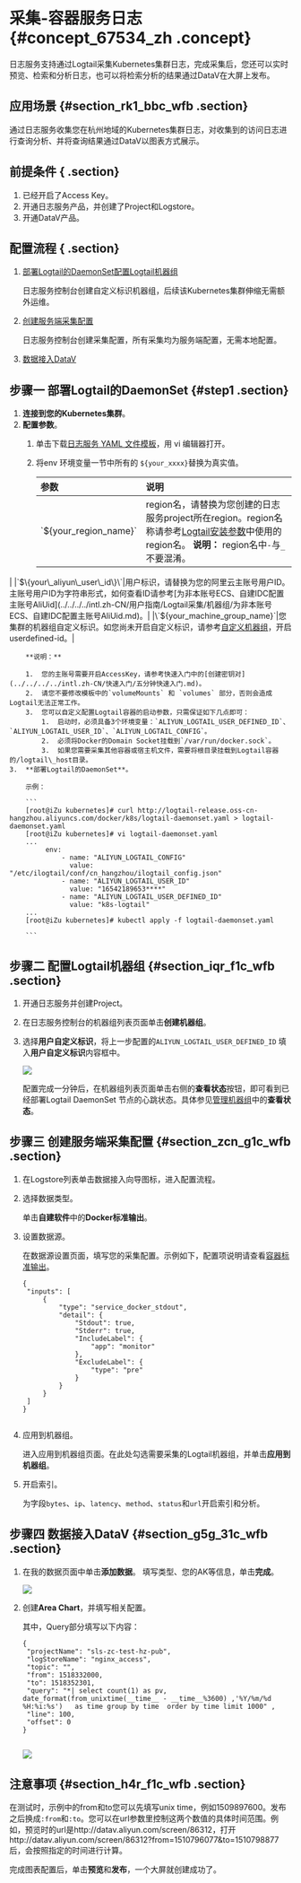 # 采集-容器服务日志 {#concept_67534_zh .concept}

日志服务支持通过Logtail采集Kubernetes集群日志，完成采集后，您还可以实时预览、检索和分析日志，也可以将检索分析的结果通过DataV在大屏上发布。

## 应用场景 {#section_rk1_bbc_wfb .section}

通过日志服务收集您在杭州地域的Kubernetes集群日志，对收集到的访问日志进行查询分析、并将查询结果通过DataV以图表方式展示。

## 前提条件 { .section}

1.  已经开启了Access Key。
2.  开通日志服务产品，并创建了Project和Logstore。
3.  开通DataV产品。

## 配置流程 { .section}

1.  [部署Logtail的DaemonSet](#)[配置Logtail机器组](#) 

    日志服务控制台创建自定义标识机器组，后续该Kubernetes集群伸缩无需额外运维。

2.  [创建服务端采集配置](#) 

    日志服务控制台创建采集配置，所有采集均为服务端配置，无需本地配置。

3.  [数据接入DataV](#)

## 步骤一 部署Logtail的DaemonSet {#step1 .section}

1.  **连接到您的Kubernetes集群**。
2.  **配置参数**。
    1.  单击下载[日志服务 YAML 文件模板](http://logtail-release.oss-cn-hangzhou.aliyuncs.com/docker/k8s/logtail-daemonset.yaml)，用 vi 编辑器打开。
    2.  将env 环境变量一节中所有的 `${your_xxxx}`替换为真实值。

        |参数|说明|
        |:-|:-|
        |\`$\{your\_region\_name\}\`|region名，请替换为您创建的日志服务project所在region。region名称请参考[Logtail安装参数](../../../../intl.zh-CN/用户指南/Logtail采集/安装/配置启动参数.md)中使用的region名。 **说明：** region名中`-`与`_`不要混淆。

 |
        |\`$\{your\_aliyun\_user\_id\}\`|用户标识，请替换为您的阿里云主账号用户ID。主账号用户ID为字符串形式，如何查看ID请参考[为非本账号ECS、自建IDC配置主账号AliUid](../../../../intl.zh-CN/用户指南/Logtail采集/机器组/为非本账号ECS、自建IDC配置主账号AliUid.md)。|
        |\`$\{your\_machine\_group\_name\}\`|您集群的机器组自定义标识。如您尚未开启自定义标识，请参考[自定义机器组](../../../../intl.zh-CN/用户指南/Logtail采集/机器组/创建用户自定义标识机器组.md)，开启userdefined-id。|

        **说明：** 

        1.  您的主账号需要开启AccessKey，请参考快速入门中的[创建密钥对](../../../../intl.zh-CN/快速入门/五分钟快速入门.md)。
        2.  请您不要修改模板中的`volumeMounts` 和 `volumes` 部分，否则会造成Logtail无法正常工作。
        3.  您可以自定义配置Logtail容器的启动参数，只需保证如下几点即可：
            1.  启动时，必须具备3个环境变量：`ALIYUN_LOGTAIL_USER_DEFINED_ID`、`ALIYUN_LOGTAIL_USER_ID`、`ALIYUN_LOGTAIL_CONFIG`。
            2.  必须将Docker的Domain Socket挂载到`/var/run/docker.sock`。
            3.  如果您需要采集其他容器或宿主机文件，需要将根目录挂载到Logtail容器的/logtail\_host目录。
    3.  **部署Logtail的DaemonSet**。

        示例：

        ```
        [root@iZu kubernetes]# curl http://logtail-release.oss-cn-hangzhou.aliyuncs.com/docker/k8s/logtail-daemonset.yaml > logtail-daemonset.yaml
        [root@iZu kubernetes]# vi logtail-daemonset.yaml
        ...
             env:
                 - name: "ALIYUN_LOGTAIL_CONFIG"
                   value: "/etc/ilogtail/conf/cn_hangzhou/ilogtail_config.json"
                 - name: "ALIYUN_LOGTAIL_USER_ID"
                   value: "16542189653****"
                 - name: "ALIYUN_LOGTAIL_USER_DEFINED_ID"
                   value: "k8s-logtail"
        ...
        [root@iZu kubernetes]# kubectl apply -f logtail-daemonset.yaml
        							
        ```


## 步骤二 配置Logtail机器组 {#section_iqr_f1c_wfb .section}

1.  开通日志服务并创建Project。
2.  在日志服务控制台的机器组列表页面单击**创建机器组**。
3.  选择**用户自定义标识**，将上一步配置的`ALIYUN_LOGTAIL_USER_DEFINED_ID` 填入**用户自定义标识**内容框中。

    ![](http://static-aliyun-doc.oss-cn-hangzhou.aliyuncs.com/assets/img/13212/156137096532496_zh-CN.png)

    配置完成一分钟后，在机器组列表页面单击右侧的**查看状态**按钮，即可看到已经部署Logtail DaemonSet 节点的心跳状态。具体参见[管理机器组](../../../../intl.zh-CN/用户指南/Logtail采集/机器组/管理机器组.md)中的**查看状态**。


## 步骤三 创建服务端采集配置 {#section_zcn_g1c_wfb .section}

1.  在Logstore列表单击数据接入向导图标，进入配置流程。
2.  选择数据类型。

    单击**自建软件**中的**Docker标准输出**。

3.  设置数据源。

    在数据源设置页面，填写您的采集配置。示例如下，配置项说明请查看[容器标准输出](../../../../intl.zh-CN/用户指南/Logtail采集/容器日志采集/容器标准输出.md)。

    ```
    {
     "inputs": [
         {
             "type": "service_docker_stdout",
             "detail": {
                 "Stdout": true,
                 "Stderr": true,
                 "IncludeLabel": {
                     "app": "monitor"
                 },
                 "ExcludeLabel": {
                     "type": "pre"
                 }
             }
         }
     ]
    }
    					
    ```

4.  应用到机器组。

    进入应用到机器组页面。在此处勾选需要采集的Logtail机器组，并单击**应用到机器组**。

5.  开启索引。

    为字段`bytes`、`ip`、`latency`、`method`、`status`和`url`开启索引和分析。


## 步骤四 数据接入DataV {#section_g5g_31c_wfb .section}

1.  在我的数据页面中单击**添加数据**。 填写类型、您的AK等信息，单击**完成**。

    ![](http://static-aliyun-doc.oss-cn-hangzhou.aliyuncs.com/assets/img/13212/156137096532497_zh-CN.png)

2.  创建**Area Chart**，并填写相关配置。

    其中，Query部分填写以下内容：

    ```
    {
     "projectName": "sls-zc-test-hz-pub",
     "logStoreName": "nginx_access",
     "topic": "",
     "from": 1518332000,
     "to": 1518352301,
     "query": "*| select count(1) as pv, date_format(from_unixtime(__time__ - __time__%3600) ,'%Y/%m/%d %H:%i:%s')   as time group by time  order by time limit 1000" ,
     "line": 100,
     "offset": 0
    }
    					
    ```

    ![](http://static-aliyun-doc.oss-cn-hangzhou.aliyuncs.com/assets/img/13212/156137096532498_zh-CN.png)


## 注意事项 {#section_h4r_f1c_wfb .section}

在测试时，示例中的from和to您可以先填写unix time，例如1509897600。发布之后换成`:from`和`:to`。您可以在url参数里控制这两个数值的具体时间范围。例如，预览时的url是http://datav.aliyun.com/screen/86312，打开http://datav.aliyun.com/screen/86312?from=1510796077&to=1510798877后，会按照指定的时间进行计算。

完成图表配置后，单击**预览**和**发布**，一个大屏就创建成功了。

